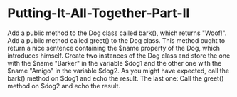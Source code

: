 # Putting-It-All-Together-Part-II
Add a public method to the Dog class called bark(), which returns "Woof!". Add a public method called greet() to the Dog class. This method ought to return a nice sentence containing the $name property of the Dog, which introduces himself. Create two instances of the Dog class and store the one with the $name "Barker" in the variable $dog1 and the other one with the $name "Amigo" in the variable $dog2. As you might have expected, call the bark() method on $dog1 and echo the result. The last one: Call the greet() method on $dog2 and echo the result.
